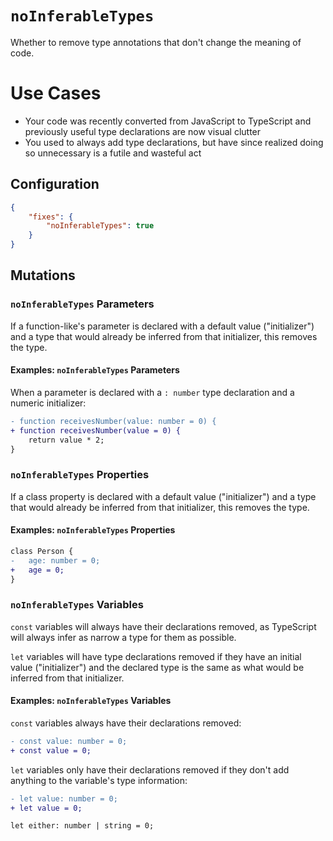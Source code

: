 # `noInferableTypes`

Whether to remove type annotations that don't change the meaning of code.

# Use Cases

- Your code was recently converted from JavaScript to TypeScript and previously useful type declarations are now visual clutter
- You used to always add type declarations, but have since realized doing so unnecessary is a futile and wasteful act

## Configuration

```json
{
	"fixes": {
		"noInferableTypes": true
	}
}
```

## Mutations

### `noInferableTypes` Parameters

If a function-like's parameter is declared with a default value ("initializer") and a type that would already be inferred from that initializer, this removes the type.

#### Examples: `noInferableTypes` Parameters

When a parameter is declared with a `: number` type declaration and a numeric initializer:

```diff
- function receivesNumber(value: number = 0) {
+ function receivesNumber(value = 0) {
    return value * 2;
}
```

### `noInferableTypes` Properties

If a class property is declared with a default value ("initializer") and a type that would already be inferred from that initializer, this removes the type.

#### Examples: `noInferableTypes` Properties

```diff
class Person {
-   age: number = 0;
+   age = 0;
}
```

### `noInferableTypes` Variables

`const` variables will always have their declarations removed, as TypeScript will always infer as narrow a type for them as possible.

`let` variables will have type declarations removed if they have an initial value ("initializer") and the declared type is the same as what would be inferred from that initializer.

#### Examples: `noInferableTypes` Variables

`const` variables always have their declarations removed:

```diff
- const value: number = 0;
+ const value = 0;
```

`let` variables only have their declarations removed if they don't add anything to the variable's type information:

```diff
- let value: number = 0;
+ let value = 0;

let either: number | string = 0;
```

